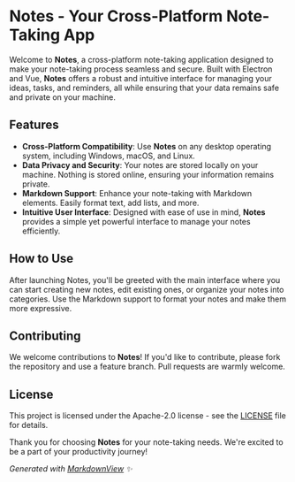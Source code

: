 # Notes - Your Cross-Platform Note-Taking App

Welcome to **Notes**, a cross-platform note-taking application designed to make your note-taking process seamless and secure. Built with Electron and Vue, **Notes** offers a robust and intuitive interface for managing your ideas, tasks, and reminders, all while ensuring that your data remains safe and private on your machine.

## Features

- **Cross-Platform Compatibility**: Use **Notes** on any desktop operating system, including Windows, macOS, and Linux.
- **Data Privacy and Security**: Your notes are stored locally on your machine. Nothing is stored online, ensuring your information remains private.
- **Markdown Support**: Enhance your note-taking with Markdown elements. Easily format text, add lists, and more.
- **Intuitive User Interface**: Designed with ease of use in mind, **Notes** provides a simple yet powerful interface to manage your notes efficiently.

## How to Use

After launching Notes, you'll be greeted with the main interface where you can start creating new notes, edit existing ones, or organize your notes into categories. Use the Markdown support to format your notes and make them more expressive.

## Contributing

We welcome contributions to **Notes**! If you'd like to contribute, please fork the repository and use a feature branch. Pull requests are warmly welcome.

## License

This project is licensed under the Apache-2.0 license - see the [LICENSE](/LICENSE) file for details.

Thank you for choosing **Notes** for your note-taking needs. We're excited to be a part of your productivity journey!

_Generated with [MarkdownView](https://www.markdownview.com) ✨_
